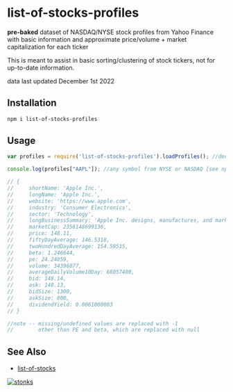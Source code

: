 # list-of-stocks-profiles

**pre-baked** dataset of NASDAQ/NYSE stock profiles from Yahoo Finance with basic information and approximate price/volume + market capitalization for each ticker 

This is meant to assist in basic sorting/clustering of stock tickers, not for up-to-date information.

data last updated December 1st 2022

## Installation

```sh
npm i list-of-stocks-profiles
```

## Usage 

```javascript
var profiles = require('list-of-stocks-profiles').loadProfiles(); //decompress dataset 

console.log(profiles["AAPL"]); //any symbol from NYSE or NASDAQ [see npm list-of-stocks]

// {
//     shortName: 'Apple Inc.',
//     longName: 'Apple Inc.',
//     website: 'https://www.apple.com',
//     industry: 'Consumer Electronics',
//     sector: 'Technology',
//     longBusinessSummary: 'Apple Inc. designs, manufactures, and markets smartphones, personal computers, ... ',
//     marketCap: 2356148699136,
//     price: 148.11,
//     fiftyDayAverage: 146.5318,
//     twoHundredDayAverage: 154.59515,
//     beta: 1.246644,
//     pe: 24.24059,
//     volume: 34396077,
//     averageDailyVolume10Day: 68057400,
//     bid: 148.14,
//     ask: 148.13,
//     bidSize: 1300,
//     askSize: 800,
//     dividendYield: 0.0061000003
// }

//note -- missing/undefined values are replaced with -1 
//        other than PE and beta, which are replaced with null

```

## See Also

- [list-of-stocks](https://www.npmjs.com/package/list-of-stocks) 

[![stonks](https://i.imgur.com/UpDxbfe.png)](https://www.npmjs.com/~stonkpunk)



